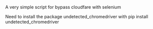 A very simple script for bypass cloudfare with selenium

Need to install the package undetected_chromedriver with pip install undetected_chromedriver
